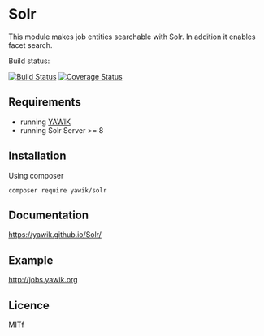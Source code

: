 Solr
====

This module makes job entities searchable with Solr. In addition it enables facet search.

Build status:

[![Build Status](https://travis-ci.org/yawik/Solr.svg?branch=master)](https://travis-ci.org/yawik/Solr)
[![Coverage Status](https://coveralls.io/repos/github/yawik/Solr/badge.svg?branch=develop)](https://coveralls.io/github/yawik/Solr?branch=master)

Requirements
------------

* running [YAWIK](https://github.com/cross-solution/YAWIK)
* running Solr Server >= 8


Installation
------------
Using composer

```
composer require yawik/solr
```

Documentation
-------------

https://yawik.github.io/Solr/

Example
-------

http://jobs.yawik.org


Licence
-------

MITf